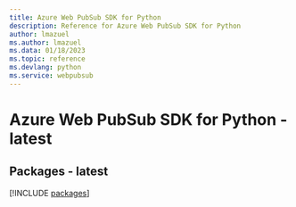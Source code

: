 ```yaml
---
title: Azure Web PubSub SDK for Python
description: Reference for Azure Web PubSub SDK for Python
author: lmazuel
ms.author: lmazuel
ms.data: 01/18/2023
ms.topic: reference
ms.devlang: python
ms.service: webpubsub
---
```

# Azure Web PubSub SDK for Python - latest
## Packages - latest
[!INCLUDE [packages](web-pubsub-index.md)]